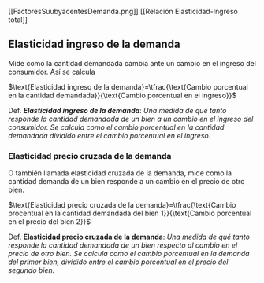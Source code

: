 [[FactoresSuubyacentesDemanda.png]]
[[Relación Elasticidad-Ingreso total]]
## Elasticidad ingreso de la demanda

Mide como la cantidad demandada cambia ante un cambio en el ingreso del consumidor. Así se calcula

$\text{Elasticidad ingreso de la demanda}=\tfrac{\text{Cambio porcentual en la cantidad demandada}}{\text{Cambio porcentual en el ingreso}}$

Def. ***Elasticidad ingreso de la demanda***: *Una medida de qué tanto responde la cantidad demandada de un bien a un cambio en el ingreso del consumidor. Se calcula como el cambio porcentual en la cantidad demandada dividido entre el cambio porcentual en el ingreso.*


### Elasticidad precio cruzada de la demanda 

O también llamada elasticidad cruzada de la demanda, mide como la cantidad demanda de un bien responde a un cambio en el precio de otro bien.

$\text{Elasticidad precio cruzada de la demanda}=\tfrac{\text{Cambio procentual en la cantidad demandada del bien 1}}{\text{Cambio porcentual en el precio del bien 2}}$



Def. **Elasticidad precio cruzada de la demanda**: *Una medida de qué tanto responde la cantidad demandada de un bien respecto al cambio en el precio de otro bien. Se calcula como el cambio porcentual en la demanda del primer bien, dividido entre el cambio porcentual en el precio del segundo bien.*
